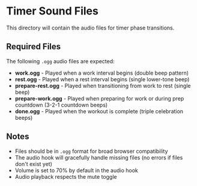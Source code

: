 # Timer Sound Files

This directory will contain the audio files for timer phase transitions.

## Required Files

The following `.ogg` audio files are expected:

- **work.ogg** - Played when a work interval begins (double beep pattern)
- **rest.ogg** - Played when a rest interval begins (single lower-tone beep)
- **prepare-rest.ogg** - Played when transitioning from work to rest (single beep)
- **prepare-work.ogg** - Played when preparing for work or during prep countdown (3-2-1 countdown beeps)
- **done.ogg** - Played when the workout is complete (triple celebration beeps)

## Notes

- Files should be in `.ogg` format for broad browser compatibility
- The audio hook will gracefully handle missing files (no errors if files don't exist yet)
- Volume is set to 70% by default in the audio hook
- Audio playback respects the mute toggle

